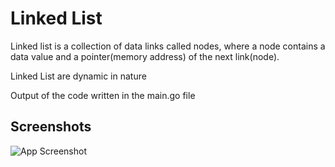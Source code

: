 # Linked List

Linked list is a collection of data links called nodes, where a node contains a data value and a pointer(memory address) of the next link(node).

Linked List are dynamic in nature

Output of the code written in the main.go file


## Screenshots

![App Screenshot](https://i.postimg.cc/3JMvqv1m/Screenshot-from-2022-07-26-23-02-07.png)

